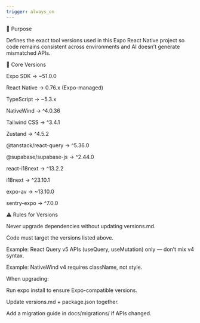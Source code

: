 ```yaml
---
trigger: always_on
---
```


🎯 Purpose

Defines the exact tool versions used in this Expo React Native project so code remains consistent across environments and AI doesn’t generate mismatched APIs.

🔖 Core Versions

Expo SDK → ~51.0.0

React Native → 0.76.x (Expo-managed)

TypeScript → ~5.3.x

NativeWind → ^4.0.36

Tailwind CSS → ^3.4.1

Zustand → ^4.5.2

@tanstack/react-query → ^5.36.0

@supabase/supabase-js → ^2.44.0

react-i18next → ^13.2.2

i18next → ^23.10.1

expo-av → ~13.10.0

sentry-expo → ^7.0.0

⚠️ Rules for Versions

Never upgrade dependencies without updating versions.md.

Code must target the versions listed above.

Example: React Query v5 APIs (useQuery, useMutation) only — don’t mix v4 syntax.

Example: NativeWind v4 requires className, not style.

When upgrading:

Run expo install to ensure Expo-compatible versions.

Update versions.md + package.json together.

Add a migration guide in docs/migrations/ if APIs changed.